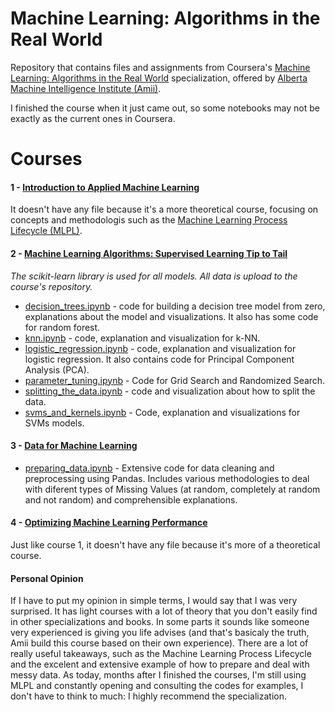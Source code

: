 # Machine Learning: Algorithms in the Real World
Repository that contains files and assignments from Coursera's [Machine Learning: Algorithms in the Real World](https://www.coursera.org/specializations/machine-learning-algorithms-real-world#courses) specialization, offered by [Alberta Machine Intelligence Institute (Amii)](https://www.amii.ca/).

I finished the course when it just came out, so some notebooks may not be exactly as the current ones in Coursera.

# Courses

#### 1 - [Introduction to Applied Machine Learning](https://www.coursera.org/learn/machine-learning-applied)
  It doesn't have any file because it's a more theoretical course, focusing on concepts and methodologis such as the [Machine Learning Process Lifecycle (MLPL)](https://www.amii.ca/latest-from-amii/ml-process-lifecycle-part-1/).


#### 2 - [Machine Learning Algorithms: Supervised Learning Tip to Tail](https://www.coursera.org/learn/machine-learning-classification-algorithms)
*The scikit-learn library is used for all models. All data is upload to the course's repository.*
  * [decision_trees.ipynb](https://github.com/pedrohortencio/Machine-Learning-Algorithms-in-the-Real-World/blob/main/Supervised%20Learning%20Tip%20to%20Tail/decision_trees.ipynb) - code for building a decision tree model from zero, explanations about the model and visualizations. It also has some code for random forest.
  * [knn.ipynb](https://github.com/pedrohortencio/Machine-Learning-Algorithms-in-the-Real-World/blob/main/Supervised%20Learning%20Tip%20to%20Tail/knn.ipynb) - code, explanation and visualization for k-NN.
  * [logistic_regression.ipynb](https://github.com/pedrohortencio/Machine-Learning-Algorithms-in-the-Real-World/blob/main/Supervised%20Learning%20Tip%20to%20Tail/logistic_regression.ipynb) - code, explanation and visualization for logistic regression. It also contains code for Principal Component Analysis (PCA).
  * [parameter_tuning.ipynb](https://github.com/pedrohortencio/Machine-Learning-Algorithms-in-the-Real-World/blob/main/Supervised%20Learning%20Tip%20to%20Tail/parameter_tuning.ipynb) - Code for Grid Search and Randomized Search.
  * [splitting_the_data.ipynb](https://github.com/pedrohortencio/Machine-Learning-Algorithms-in-the-Real-World/blob/main/Supervised%20Learning%20Tip%20to%20Tail/splitting_the_data.ipynb) - code and visualization about how to split the data.
  * [svms_and_kernels.ipynb](https://github.com/pedrohortencio/Machine-Learning-Algorithms-in-the-Real-World/blob/main/Supervised%20Learning%20Tip%20to%20Tail/svms_and_kernels.ipynb) - Code, explanation and visualizations for SVMs models.

#### 3 - [Data for Machine Learning](https://www.coursera.org/learn/data-machine-learning)
  * [preparing_data.ipynb]() - Extensive code for data cleaning and preprocessing using Pandas. Includes various methodologies to deal with diferent types of Missing Values (at random, completely at random and not random) and comprehensible explanations.

#### 4 - [Optimizing Machine Learning Performance](https://www.coursera.org/learn/optimize-machine-learning-model-performance)
  Just like course 1, it doesn't have any file because it's more of a theoretical course.
  
#### Personal Opinion
  If I have to put my opinion in simple terms, I would say that I was very surprised. It has light courses with a lot of theory that you don't easily find in other specializations and books. In some parts it sounds like someone very experienced is giving you life advises (and that's basicaly the truth, Amii build this course based on their own experience). There are a lot of really useful takeaways, such as the Machine Learning Process Lifecycle and the excelent and extensive example of how to prepare and deal with messy data. As today, months after I finished the courses, I'm still using MLPL and constantly opening and consulting the codes for examples, I don't have to think to much: I highly recommend the specialization.
